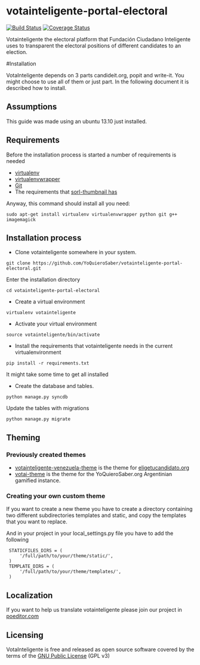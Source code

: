 votainteligente-portal-electoral
================================

[![Build Status](https://travis-ci.org/ciudadanointeligente/votainteligente-portal-electoral.png?branch=master)](https://travis-ci.org/ciudadanointeligente/votainteligente-portal-electoral)
[![Coverage Status](https://coveralls.io/repos/ciudadanointeligente/votainteligente-portal-electoral/badge.png?branch=master)](https://coveralls.io/r/ciudadanointeligente/votainteligente-portal-electoral?branch=master)

Votainteligente the electoral platform that Fundación Ciudadano Inteligente uses to transparent the electoral positions of different candidates to an election.

#Installation

VotaInteligente depends on 3 parts candideit.org, popit and write-it. You might choose to use all of them or just part. In the following document it is described how to install.

## Assumptions

This guide was made using an ubuntu 13.10 just installed.

## Requirements

Before the installation process is started a number of requirements is needed

- [virtualenv](https://pypi.python.org/pypi/virtualenv)
- [virtualenvwrapper](http://virtualenvwrapper.readthedocs.org/en/latest/)
- [Git](http://git-scm.com/)
- The requirements that [sorl-thumbnail has](http://sorl-thumbnail.readthedocs.org/en/latest/requirements.html)

Anyway, this command should install all you need:

`sudo apt-get install virtualenv virtualenvwrapper python git g++ imagemagick`

## Installation process

* Clone votainteligente somewhere in your system.

`git clone https://github.com/YoQuieroSaber/votainteligente-portal-electoral.git`

Enter the installation directory

`cd votainteligente-portal-electoral`

* Create a virtual environment

`virtualenv votainteligente`

* Activate your virtual environment

`source votainteligente/bin/activate`

* Install the requirements that votainteligente needs in the current virtualenvironment

`pip install -r requirements.txt`

It might take some time to get all installed

* Create the database and tables.

`python manage.py syncdb`

Update the tables with migrations

`python manage.py migrate`

## Theming

### Previously created themes

* [votainteligente-venezuela-theme](https://github.com/ciudadanointeligente/votainteligente-venezuela-theme) is the theme for [eligetucandidato.org](http://eligetucandidato.org/)
* [votai-theme](https://github.com/YoQuieroSaber/votai-theme) is the theme for the YoQuieroSaber.org Argentinian gamified instance.


### Creating your own custom theme

If you want to create a new theme you have to create a directory containing two different subdirectories templates and static, and copy the templates that you want to replace.

And in your project in your local_settings.py file you have to add the following

```
 STATICFILES_DIRS = (
     '/full/path/to/your/theme/static/',
 )
 TEMPLATE_DIRS = (
     '/full/path/to/your/theme/templates/',
 )
```

## Localization

If you want to help us translate votainteligente please join our project in [poeditor.com](https://poeditor.com/join/project?hash=6a3a384490bd4d69669db94c1cc22d78)

## Licensing

VotaInteligente is free and released as open source software covered by the terms of the [GNU Public License](http://www.gnu.org/licenses/gpl-3.0.html) (GPL v3)
